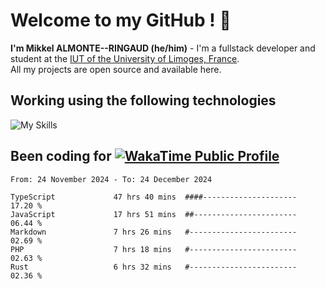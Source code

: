 # Welcome to my GitHub ! 🌃

**I'm Mikkel ALMONTE--RINGAUD (he/him)** - I'm a fullstack developer and student at the [IUT of the University of Limoges, France](https://iut.unilim.fr). \
All my projects are open source and available here.

## Working using the following technologies

![My Skills](https://skillicons.dev/icons?i=solidjs,pnpm,nodejs,ts,js,vercel,netlify,html,css,rust,astro,git,vue,md,electron,figma,github,bash,bun,cloudflare,py,tailwind,nginx,npm,tauri,vite,zig,yarn,windicss,dart,flutter,kotlin&theme=dark)

## Been coding for [![WakaTime Public Profile](https://wakatime.com/badge/user/0839e595-e07a-435c-8d59-ed95f2a3d6dd.svg?style=flat-square)](https://wakatime.com/@0839e595-e07a-435c-8d59-ed95f2a3d6dd)

<!--START_SECTION:waka-->

```plain
From: 24 November 2024 - To: 24 December 2024

TypeScript             47 hrs 40 mins  ####---------------------   17.20 %
JavaScript             17 hrs 51 mins  ##-----------------------   06.44 %
Markdown               7 hrs 26 mins   #------------------------   02.69 %
PHP                    7 hrs 18 mins   #------------------------   02.63 %
Rust                   6 hrs 32 mins   #------------------------   02.36 %
```

<!--END_SECTION:waka-->
